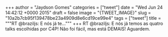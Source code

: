 
+++
author = "Jaydson Gomes"
categories = ["tweet"]
date = "Wed Jun 24 14:42:12 +0000 2015"
draft = false
image = "{TWEET_IMAGE}"
slug = "10a2b7cb95f139478be23a4909d8e6cd19ce99e4"
tags = ["tweet"]
title = """RT @braziljs: E nós já te..."""
+++
RT @braziljs: E nós já temos as quatro talks escolhidas por C4P! Não foi fácil, mas está DEMAIS! Aguardem.
